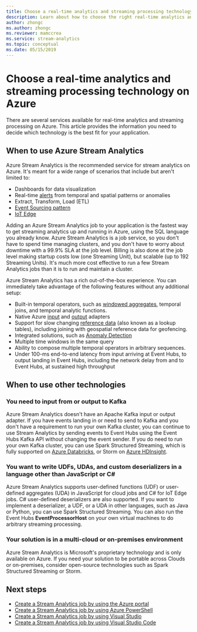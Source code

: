 ```yaml
---
title: Choose a real-time analytics and streaming processing technology on Azure
description: Learn about how to choose the right real-time analytics and streaming processing technology to build your application on Azure.
author: zhongc
ms.author: zhongc
ms.reviewer: mamccrea
ms.service: stream-analytics
ms.topic: conceptual
ms.date: 05/15/2019
---
```


# Choose a real-time analytics and streaming processing technology on Azure

There are several services available for real-time analytics and streaming processing on Azure. This article provides the information you need to decide which technology is the best fit for your application.

## When to use Azure Stream Analytics

Azure Stream Analytics is the recommended service for stream analytics on Azure. It's meant for a wide range of scenarios that include but aren't limited to:

* Dashboards for data visualization
* Real-time [alerts](stream-analytics-set-up-alerts.md) from temporal and spatial patterns or anomalies
* Extract, Transform, Load (ETL)
* [Event Sourcing pattern](/azure/architecture/patterns/event-sourcing.md)
* [IoT Edge](stream-analytics-edge.md)

Adding an Azure Stream Analytics job to your application is the fastest way to get streaming analytics up and running in Azure, using the SQL language you already know. Azure Stream Analytics is a job service, so you don't have to spend time managing clusters, and you don't have to worry about downtime with a 99.9% SLA at the job level. Billing is also done at the job level making startup costs low (one Streaming Unit), but scalable (up to 192 Streaming Units). It's much more cost effective to run a few Stream Analytics jobs than it is to run and maintain a cluster.

Azure Stream Analytics has a rich out-of-the-box experience. You can immediately take advantage of the following features without any additional setup:

* Built-in temporal operators, such as [windowed aggregates](stream-analytics-window-functions.md), temporal joins, and temporal analytic functions.
* Native Azure [input](stream-analytics-add-inputs.md) and [output](stream-analytics-define-outputs.md) adapters
* Support for slow changing [reference data](stream-analytics-use-reference-data.md) (also known as a lookup tables), including joining with geospatial reference data for geofencing.
* Integrated solutions, such as [Anomaly Detection](stream-analytics-machine-learning-anomaly-detection.md)
* Multiple time windows in the same query
* Ability to compose multiple temporal operators in arbitrary sequences.
* Under 100-ms end-to-end latency from input arriving at Event Hubs, to output landing in Event Hubs, including the network delay from and to Event Hubs, at sustained high throughput

## When to use other technologies

### You need to input from or output to Kafka

Azure Stream Analytics doesn't have an Apache Kafka input or output adapter. If you have events landing in or need to send to Kafka and you don't have a requirement to run your own Kafka cluster, you can continue to use Stream Analytics by sending events to Event Hubs using the Event Hubs Kafka API without changing the event sender. If you do need to run your own Kafka cluster, you can use Spark Structured Streaming, which is fully supported on [Azure Databricks](../azure-databricks/index.yml), or Storm on [Azure HDInsight](../hdinsight/storm/apache-storm-tutorial-get-started-linux.md).

### You want to write UDFs, UDAs, and custom deserializers in a language other than JavaScript or C#

Azure Stream Analytics supports user-defined functions (UDF) or user-defined aggregates (UDA) in JavaScript for cloud jobs and C# for IoT Edge jobs. C# user-defined deserializers are also supported. If you want to implement a deserializer, a UDF, or a UDA in other languages, such as Java or Python, you can use Spark Structured Streaming. You can also run the Event Hubs **EventProcessorHost** on your own virtual machines to do arbitrary streaming processing.

### Your solution is in a multi-cloud or on-premises environment

Azure Stream Analytics is Microsoft's proprietary technology and is only available on Azure. If you need your solution to be portable across Clouds or on-premises, consider open-source technologies such as Spark Structured Streaming or Storm.

## Next steps

* [Create a Stream Analytics job by using the Azure portal](stream-analytics-quick-create-portal.md)
* [Create a Stream Analytics job by using Azure PowerShell](stream-analytics-quick-create-powershell.md)
* [Create a Stream Analytics job by using Visual Studio](stream-analytics-quick-create-vs.md)
* [Create a Stream Analytics job by using Visual Studio Code](quick-create-vs-code.md)